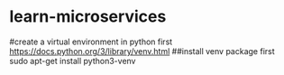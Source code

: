 # learn-microservices
#create a virtual environment in python first
https://docs.python.org/3/library/venv.html
##install venv package first
sudo apt-get install python3-venv
